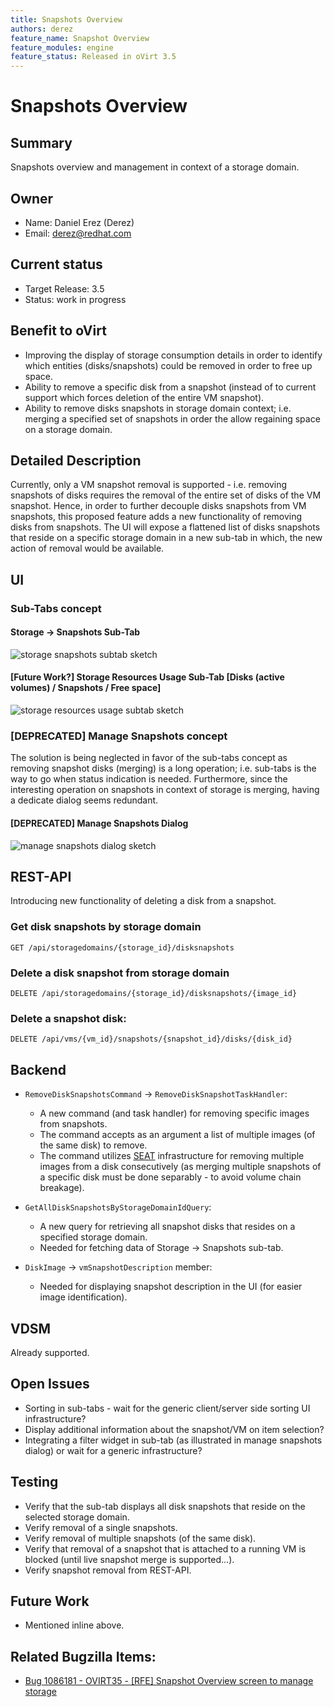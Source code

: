 ```yaml
---
title: Snapshots Overview
authors: derez
feature_name: Snapshot Overview
feature_modules: engine
feature_status: Released in oVirt 3.5
---
```


# Snapshots Overview

## Summary

Snapshots overview and management in context of a storage domain.

## Owner

*   Name: Daniel Erez (Derez)
*   Email: <derez@redhat.com>

## Current status

*   Target Release: 3.5
*   Status: work in progress

## Benefit to oVirt

*   Improving the display of storage consumption details in order to identify which entities (disks/snapshots) could be removed in order to free up space.
*   Ability to remove a specific disk from a snapshot (instead of to current support which forces deletion of the entire VM snapshot).
*   Ability to remove disks snapshots in storage domain context; i.e. merging a specified set of snapshots in order the allow regaining space on a storage domain.

## Detailed Description

Currently, only a VM snapshot removal is supported - i.e. removing snapshots of disks requires the removal of the entire set of disks of the VM snapshot. Hence, in order to further decouple disks snapshots from VM snapshots, this proposed feature adds a new functionality of removing disks from snapshots. The UI will expose a flattened list of disks snapshots that reside on a specific storage domain in a new sub-tab in which, the new action of removal would be available.

## UI

### Sub-Tabs concept

#### Storage -> Snapshots Sub-Tab

![](/images/wiki/Storage_snapshots_subtab.png "storage snapshots subtab sketch")

#### [Future Work?] Storage Resources Usage Sub-Tab [Disks (active volumes) / Snapshots / Free space]

![](/images/wiki/Storage_resources_usage_subtab.png "storage resources usage subtab sketch")

### [DEPRECATED] Manage Snapshots concept

The solution is being neglected in favor of the sub-tabs concept as removing snapshot disks (merging) is a long operation; i.e. sub-tabs is the way to go when status indication is needed. Furthermore, since the interesting operation on snapshots in context of storage is merging, having a dedicate dialog seems redundant.

#### [DEPRECATED] Manage Snapshots Dialog

![](/images/wiki/manage_snapshots_dialog_sketch.png "manage snapshots dialog sketch")

## REST-API

Introducing new functionality of deleting a disk from a snapshot.

### Get disk snapshots by storage domain

    GET /api/storagedomains/{storage_id}/disksnapshots

### Delete a disk snapshot from storage domain

    DELETE /api/storagedomains/{storage_id}/disksnapshots/{image_id}

### Delete a snapshot disk:

    DELETE /api/vms/{vm_id}/snapshots/{snapshot_id}/disks/{disk_id}

## Backend

*   `RemoveDiskSnapshotsCommand` -> `RemoveDiskSnapshotTaskHandler`:
    -   A new command (and task handler) for removing specific images from snapshots.
    -   The command accepts as an argument a list of multiple images (of the same disk) to remove.
    -   The command utilizes [SEAT](serial-execution-of-asynchronous-tasks/) infrastructure for removing multiple images from a disk consecutively (as merging multiple snapshots of a specific disk must be done separably - to avoid volume chain breakage).

*   `GetAllDiskSnapshotsByStorageDomainIdQuery`:
    -   A new query for retrieving all snapshot disks that resides on a specified storage domain.
    -   Needed for fetching data of Storage -> Snapshots sub-tab.

*   `DiskImage` -> `vmSnapshotDescription` member:
    -   Needed for displaying snapshot description in the UI (for easier image identification).

## VDSM

Already supported.

## Open Issues

*   Sorting in sub-tabs - wait for the generic client/server side sorting UI infrastructure?
*   Display additional information about the snapshot/VM on item selection?
*   Integrating a filter widget in sub-tab (as illustrated in manage snapshots dialog) or wait for a generic infrastructure?

## Testing

*   Verify that the sub-tab displays all disk snapshots that reside on the selected storage domain.
*   Verify removal of a single snapshots.
*   Verify removal of multiple snapshots (of the same disk).
*   Verify that removal of a snapshot that is attached to a running VM is blocked (until live snapshot merge is supported...).
*   Verify snapshot removal from REST-API.

## Future Work

*   Mentioned inline above.

## Related Bugzilla Items:

* [Bug 1086181 - OVIRT35 - [RFE] Snapshot Overview screen to manage storage](https://bugzilla.redhat.com/show_bug.cgi?id=1086181)
